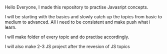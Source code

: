 Hello Everyone, I made this repository to practise Javasript concepts. 

I will be starting with the basics and slowly catch up the topics from basic to medium to advanced. All i need to be consistent and make push what i learn.

I will make folder of every topic and do practise accordingly.

I will also make 2-3 JS project after the revesion of JS topics
